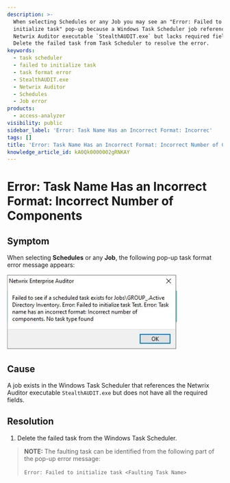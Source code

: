 ```yaml
---
description: >-
  When selecting Schedules or any Job you may see an "Error: Failed to
  initialize task" pop-up because a Windows Task Scheduler job references the
  Netwrix Auditor executable `StealthAUDIT.exe` but lacks required fields.
  Delete the failed task from Task Scheduler to resolve the error.
keywords:
  - task scheduler
  - failed to initialize task
  - task format error
  - StealthAUDIT.exe
  - Netwrix Auditor
  - Schedules
  - Job error
products:
  - access-analyzer
visibility: public
sidebar_label: 'Error: Task Name Has an Incorrect Format: Incorrec'
tags: []
title: 'Error: Task Name Has an Incorrect Format: Incorrect Number of Components'
knowledge_article_id: kA0Qk0000002gRNKAY
---
```


# Error: Task Name Has an Incorrect Format: Incorrect Number of Components

## Symptom

When selecting **Schedules** or any **Job**, the following pop-up task format error message appears:

![Pop-up error message](images/ka0Qk000000Ea0P_0EMQk00000DDGST.png)

## Cause

A job exists in the Windows Task Scheduler that references the Netwrix Auditor executable `StealthAUDIT.exe` but does not have all the required fields.

## Resolution

1. Delete the failed task from the Windows Task Scheduler.

> **NOTE:** The faulting task can be identified from the following part of the pop-up error message:
>
> `Error: Failed to initialize task <Faulting Task Name>`
